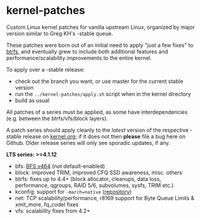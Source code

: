 kernel-patches
==============

Custom Linux kernel patches for vanilla upstream Linux, organized by major
version similar to Greg KH's -stable queue.

These patches were born out of an initial need to apply "just a few fixes"
to [btrfs](https://btrfs.wiki.kernel.org/), and eventually grew to include both
additional features and performance/scalability improvements to the entire kernel.

To apply over a -stable release:

- check out the branch you want, or use master for the current stable version
- run the `../kernel-patches/apply.sh` script when in the kernel directory
- build as usual

All patches of a series must be applied, as some have interdependencies
(e.g. between the btrfs/vfs/block layers).

A patch series should apply cleanly to the *latest* version of the respective -stable
release on [kernel.org](https://www.kernel.org/); if it does not then **please** file
a bug here on Github. Older release series will only see sporadic updates, if any.

**LTS series: >=4.1.12**

- bfs: [BFS v464](http://ck-hack.blogspot.de/2015/08/bfs-464-linux-41-ck2.html) (_not_ default-enabled)
- block: improved TRIM, improved CFQ SSD awareness, misc. others
- btrfs: fixes up to 4.4+ (block allocator, cleanups, data loss, performance, qgroups, RAID 5/6, subvolumes, sysfs, TRIM etc.)
- kconfig: support for `-march=native` ([repository](https://github.com/graysky2/kernel_gcc_patch))
- net: TCP scalability/performance, r8169 support for Byte Queue Limits & xmit_more, fq_codel fixes
- vfs: scalability fixes from 4.2+

